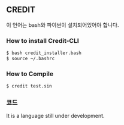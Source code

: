 ## CREDIT

이 언어는 bash와 파이썬이 설치되어있어야 합니다.

### How to install Credit-CLI

```bash
$ bash credit_installer.bash
$ source ~/.bashrc
```

### How to Compile

```bash
$ credit test.sin
```

### 코드

It is a language still under development.
